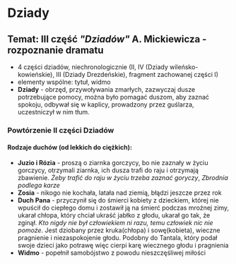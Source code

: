 # Dziady
## Temat: III część *"Dziadów"* A. Mickiewicza - rozpoznanie dramatu
- 4 części dziadów, niechronologicznie (II, IV (Dziady wileńsko-kowieńskie), III (Dziady Drezdeńskie), fragment zachowanej części I)
- elementy wspólne: tytuł, widmo
- **Dziady** - obrzęd, przywoływania zmarłych, zazwyczaj dusze potrzebujące pomocy, można było pomagać duszom, aby zaznać spokoju, odbywał się w kaplicy, prowadzony przez guślarza, uczestniczył w nim tłum.
### Powtórzenie II części Dziadów
#### Rodzaje duchów (od lekkich do ciężkich):
- **Juzio i Rózia** - proszą o ziarnka gorczycy, bo nie zaznały w życiu gorczycy, otrzymali ziarnka, ich dusza trafi do raju i otrzymają zbawienie. *Żeby trafić do raju w życiu trzeba zaznać goryczy*, *Zbrodnia podlega karze*
- **Zosia** - nikogo nie kochała, latała nad ziemią, błądzi jeszcze przez rok
- **Duch Pana** - przyczynił się do śmierci kobiety z dzieckiem, której nie wpuścił do ciepłego domu i zostawił ją na śmierć podczas mroźnej zimy, ukarał chłopa, który chciał ukraść jabłko z głodu, ukarał go tak, że zginął. *Kto nigdy nie był człowiekiem ni razu, temu człowiek nic nie pomoże*. Jest dziobany przez kruka(chłopa) i sowę(kobieta), wieczne pragnienie i niezaspokojenie głodu. Podobny do Tantala, który podał swoje dzieci jako potrawę więc cierpi karę wiecznego głodu i pragnienia
- **Widmo** - popełnił samobójstwo z powodu nieszczęśliwej miłości
